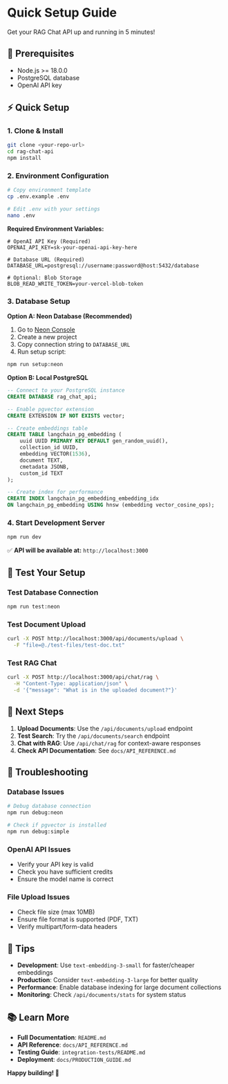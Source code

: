 # Quick Setup Guide

Get your RAG Chat API up and running in 5 minutes!

## 🚀 Prerequisites

- Node.js >= 18.0.0
- PostgreSQL database
- OpenAI API key

## ⚡ Quick Setup

### 1. Clone & Install

```bash
git clone <your-repo-url>
cd rag-chat-api
npm install
```

### 2. Environment Configuration

```bash
# Copy environment template
cp .env.example .env

# Edit .env with your settings
nano .env
```

**Required Environment Variables:**

```env
# OpenAI API Key (Required)
OPENAI_API_KEY=sk-your-openai-api-key-here

# Database URL (Required)
DATABASE_URL=postgresql://username:password@host:5432/database

# Optional: Blob Storage
BLOB_READ_WRITE_TOKEN=your-vercel-blob-token
```

### 3. Database Setup

**Option A: Neon Database (Recommended)**

1. Go to [Neon Console](https://console.neon.tech)
2. Create a new project
3. Copy connection string to `DATABASE_URL`
4. Run setup script:

```bash
npm run setup:neon
```

**Option B: Local PostgreSQL**

```sql
-- Connect to your PostgreSQL instance
CREATE DATABASE rag_chat_api;

-- Enable pgvector extension
CREATE EXTENSION IF NOT EXISTS vector;

-- Create embeddings table
CREATE TABLE langchain_pg_embedding (
    uuid UUID PRIMARY KEY DEFAULT gen_random_uuid(),
    collection_id UUID,
    embedding VECTOR(1536),
    document TEXT,
    cmetadata JSONB,
    custom_id TEXT
);

-- Create index for performance
CREATE INDEX langchain_pg_embedding_embedding_idx
ON langchain_pg_embedding USING hnsw (embedding vector_cosine_ops);
```

### 4. Start Development Server

```bash
npm run dev
```

✅ **API will be available at:** `http://localhost:3000`

## 🧪 Test Your Setup

### Test Database Connection

```bash
npm run test:neon
```

### Test Document Upload

```bash
curl -X POST http://localhost:3000/api/documents/upload \
  -F "file=@./test-files/test-doc.txt"
```

### Test RAG Chat

```bash
curl -X POST http://localhost:3000/api/chat/rag \
  -H "Content-Type: application/json" \
  -d '{"message": "What is in the uploaded document?"}'
```

## 🎯 Next Steps

1. **Upload Documents**: Use the `/api/documents/upload` endpoint
2. **Test Search**: Try the `/api/documents/search` endpoint
3. **Chat with RAG**: Use `/api/chat/rag` for context-aware responses
4. **Check API Documentation**: See `docs/API_REFERENCE.md`

## 🚨 Troubleshooting

### Database Issues

```bash
# Debug database connection
npm run debug:neon

# Check if pgvector is installed
npm run debug:simple
```

### OpenAI API Issues

- Verify your API key is valid
- Check you have sufficient credits
- Ensure the model name is correct

### File Upload Issues

- Check file size (max 10MB)
- Ensure file format is supported (PDF, TXT)
- Verify multipart/form-data headers

## 🌟 Tips

- **Development**: Use `text-embedding-3-small` for faster/cheaper embeddings
- **Production**: Consider `text-embedding-3-large` for better quality
- **Performance**: Enable database indexing for large document collections
- **Monitoring**: Check `/api/documents/stats` for system status

## 📚 Learn More

- **Full Documentation**: `README.md`
- **API Reference**: `docs/API_REFERENCE.md`
- **Testing Guide**: `integration-tests/README.md`
- **Deployment**: `docs/PRODUCTION_GUIDE.md`

**Happy building! 🚀**
